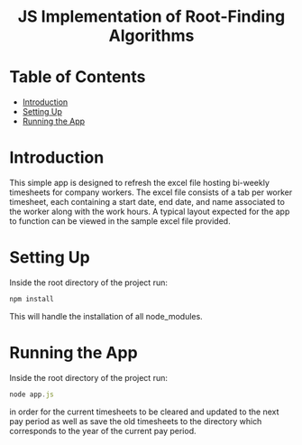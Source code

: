 <h1 align="center">JS Implementation of Root-Finding Algorithms</h1>


# Table of Contents

- [Introduction](#introduction)
- [Setting Up](#setting-up)
- [Running the App](#running-the-app)


# Introduction

This simple app is designed to refresh the excel file hosting bi-weekly timesheets for company workers. The excel file consists of a tab per worker timesheet, each containing a start date, end date, and name associated to the worker along with the work hours. A typical layout expected for the app to function can be viewed in the sample excel file provided.  

# Setting Up
Inside the root directory of the project run:
```js
npm install
```
This will handle the installation of all node_modules.


# Running the App

Inside the root directory of the project run:
```js
node app.js
```
in order for the current timesheets to be cleared and updated to the next pay period as well as save the old timesheets to the directory which corresponds to the year of the current pay period.